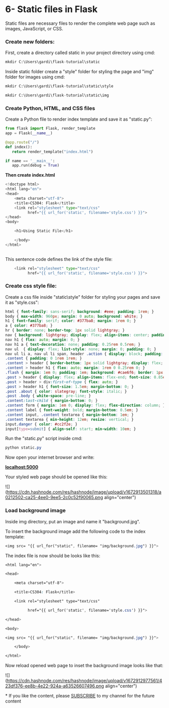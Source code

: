 # 6- Static files in Flask

Static files are necessary files to render the complete web page such as images, JavaScript, or CSS.

### **Create new folders:**

First, create a directory called static in your project directory using cmd:

```python
mkdir C:\Users\gardi\flask-tutorial\static
```

Inside static folder create a "style" folder for styling the page and "img" folder for images using cmd:

```python
mkdir C:\Users\gardi\flask-tutorial\static\style
```

```python
mkdir C:\Users\gardi\flask-tutorial\static\img
```

### Create Python, HTML, and CSS files

Create a Python file to render index template and save it as "static.py":

```python
from flask import Flask, render_template
app = Flask(__name__)

@app.route("/")
def index():
   return render_template("index.html")

if name == '__main__':
   app.run(debug = True)
```

**Then create index.html**

```python
<!doctype html>
<html lang="en">
<head>
    <meta charset="utf-8">
    <title>CS304: Flask</title>
    <link rel="stylesheet" type="text/css" 
          href="{{ url_for('static', filename='style.css') }}">
</head>
<body>

    <h1>Using Static File</h1>

    </body>
</html>
 
```

This sentence code defines the link of the style file:

```python
    <link rel="stylesheet" type="text/css" 
          href="{{ url_for('static', filename='style.css') }}"> 
```

### **Create css style file:**

Create a css file inside "static\\style" folder for styling your pages and save it as "style.css":

```css
html { font-family: sans-serif; background: #eee; padding: 1rem; }
body { max-width: 960px; margin: 0 auto; background: white; }
h1 { font-family: serif; color: #377ba8; margin: 1rem 0; }
a { color: #377ba8; }
hr { border: none; border-top: 1px solid lightgray; }
nav { background: lightgray; display: flex; align-items: center; padding: 0 0.5rem; }
nav h1 { flex: auto; margin: 0; }
nav h1 a { text-decoration: none; padding: 0.25rem 0.5rem; }
nav ul  { display: flex; list-style: none; margin: 0; padding: 0; }
nav ul li a, nav ul li span, header .action { display: block; padding: 0.5rem; }
.content { padding: 0 1rem 1rem; }
.content > header { border-bottom: 1px solid lightgray; display: flex; align-items: flex-end; }
.content > header h1 { flex: auto; margin: 1rem 0 0.25rem 0; }
.flash { margin: 1em 0; padding: 1em; background: #cae6f6; border: 1px solid #377ba8; }
.post > header { display: flex; align-items: flex-end; font-size: 0.85em; }
.post > header > div:first-of-type { flex: auto; }
.post > header h1 { font-size: 1.5em; margin-bottom: 0; }
.post .about { color: slategray; font-style: italic; }
.post .body { white-space: pre-line; }
.content:last-child { margin-bottom: 0; }
.content form { margin: 1em 0; display: flex; flex-direction: column; }
.content label { font-weight: bold; margin-bottom: 0.5em; }
.content input, .content textarea { margin-bottom: 1em; }
.content textarea { min-height: 12em; resize: vertical; }
input.danger { color: #cc2f2e; }
input[type=submit] { align-self: start; min-width: 10em; }
```

Run the "static.py" script inside cmd:

```css
python static.py
```

Now open your internet browser and write:

[**localhost:5000**](http://localhost:5000)

Your styled web page should be opened like this:

![](https://cdn.hashnode.com/res/hashnode/image/upload/v1672913501318/a0212502-ca25-4ee0-9ee5-2c0c52f90065.png align="center")

### Load background image

Inside img directory, put an image and name it "background.jpg".

To insert the background image add the following code to the index template:

```css
<img src= "{{ url_for("static", filename= "img/background.jpg") }}">
```

The index file is now should be looks like this:

```css
<html lang="en">

<head>

    <meta charset="utf-8">

    <title>CS304: Flask</title>

    <link rel="stylesheet" type="text/css"

          href="{{ url_for('static', filename='style.css') }}">

</head>

<body>

<img src= "{{ url_for("static", filename= "img/background.jpg") }}">

    </body>

</html>
```

Now reload opened web page to inset the background image looks like that:

![](https://cdn.hashnode.com/res/hashnode/image/upload/v1672912977561/423df376-ee8b-4e22-924a-a63526607496.png align="center")

<p>* If you like the content, please <a target="_blank" href="https://www.youtube.com/channel/UCpbWlHEqBSnJb6i4UemXQpA?sub_confirmation=1">SUBSCRIBE</a> to my channel for the future content</p>